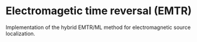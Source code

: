 # Electromagetic time reversal (EMTR)
Implementation of the hybrid EMTR/ML method for electromagnetic source localization. 
